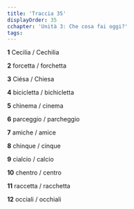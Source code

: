 ```yaml
---
title: 'Traccia 35'
displayOrder: 35
cchapter: 'Unità 3: Che cosa fai oggi?'
tags:
---
```


**1** Cecilia / Cechilia

**2** forcetta / forchetta

**3** Ciésa / Chiesa

**4** bicicletta / bichicletta

**5** chìnema / cinema

**6** parceggio / parcheggio

**7** amiche / amice

**8** chinque / cinque

**9** cialcio / calcio

**10** chentro / centro

**11** raccetta / racchetta

**12** occiali / occhiali
